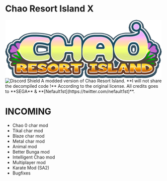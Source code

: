 # Chao Resort Island X
<img align="center" alt="Logo" src="src/patch_resources/sprCWLogo_Rz.png" />  
<img src="https://discordapp.com/api/guilds/773578180036263936/widget.png?style=shield" alt="Discord Shield"/>
A modded version of Chao Resort Island.  
**I will not share the decompiled code !** According to the original license.  
All credits goes to **SEGA** & **[Nefault1st](https://twitter.com/nefault1st)**.

# INCOMING
- Chao 0 char mod
- Tikal char mod
- Blaze char mod
- Metal char mod
- Animal mod
- Better Bunga mod
- Intelligent Chao mod
- Multiplayer mod
- Karate Mod (SA2)
- Bugfixes
